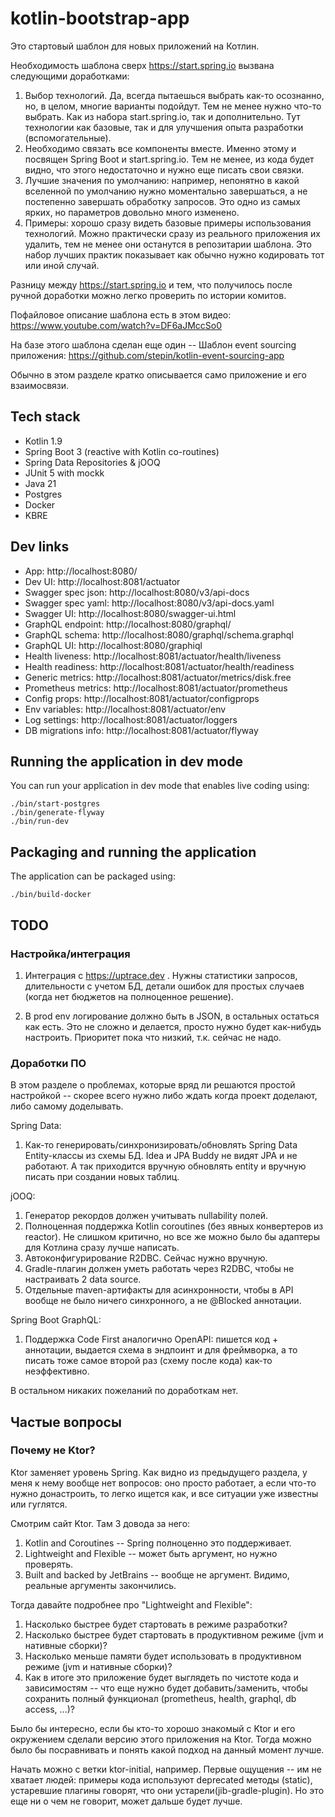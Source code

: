 # kotlin-bootstrap-app

Это стартовый шаблон для новых приложений на Котлин.

Необходимость шаблона сверх https://start.spring.io вызвана следующими доработками:

1. Выбор технологий. Да, всегда пытаешься выбрать как-то осознанно,
но, в целом, многие варианты подойдут. Тем не менее нужно что-то выбрать. Как из набора start.spring.io,
так и дополнительно. Тут технологии как базовые, так и для улучшения опыта разработки (вспомогательные).
2. Необходимо связать все компоненты вместе. Именно этому и посвящен Spring Boot и start.spring.io. Тем не менее,
из кода будет видно, что этого недостаточно и нужно еще писать свои связки.
3. Лучшие значения по умолчанию: например, непонятно в какой вселенной по умолчанию нужно моментально завершаться,
а не постепенно завершать обработку запросов. Это одно из самых ярких, но параметров довольно много изменено.
4. Примеры: хорошо сразу видеть базовые примеры использования технологий. Можно практически сразу из реального
приложения их удалить, тем не менее они останутся в репозитарии шаблона. Это набор лучших практик показывает
как обычно нужно кодировать тот или иной случай.

Разницу между https://start.spring.io и тем, что получилось после ручной доработки можно легко проверить
по истории комитов.

Пофайловое описание шаблона есть в этом видео: https://www.youtube.com/watch?v=DF6aJMccSo0

На базе этого шаблона сделан еще один -- Шаблон event sourcing приложения: https://github.com/stepin/kotlin-event-sourcing-app

Обычно в этом разделе кратко описывается само приложение и его взаимосвязи.

## Tech stack

- Kotlin 1.9
- Spring Boot 3 (reactive with Kotlin co-routines)
- Spring Data Repositories & jOOQ
- JUnit 5 with mockk
- Java 21
- Postgres
- Docker
- KBRE

## Dev links

- App: http://localhost:8080/
- Dev UI: http://localhost:8081/actuator
- Swagger spec json: http://localhost:8080/v3/api-docs
- Swagger spec yaml: http://localhost:8080/v3/api-docs.yaml
- Swagger UI: http://localhost:8080/swagger-ui.html
- GraphQL endpoint: http://localhost:8080/graphql/
- GraphQL schema: http://localhost:8080/graphql/schema.graphql
- GraphQL UI: http://localhost:8080/graphiql
- Health liveness: http://localhost:8081/actuator/health/liveness
- Health readiness: http://localhost:8081/actuator/health/readiness
- Generic metrics: http://localhost:8081/actuator/metrics/disk.free
- Prometheus metrics: http://localhost:8081/actuator/prometheus
- Config props: http://localhost:8081/actuator/configprops
- Env variables: http://localhost:8081/actuator/env
- Log settings: http://localhost:8081/actuator/loggers
- DB migrations info: http://localhost:8081/actuator/flyway

## Running the application in dev mode

You can run your application in dev mode that enables live coding using:

```shell script
./bin/start-postgres
./bin/generate-flyway
./bin/run-dev
```

## Packaging and running the application

The application can be packaged using:

```shell script
./bin/build-docker
```

## TODO

### Настройка/интеграция

1. Интеграция с https://uptrace.dev . Нужны статистики запросов, длительности с учетом БД, детали ошибок для простых
случаев (когда нет бюджетов на полноценное решение).

2. В prod env логирование должно быть в JSON, в остальных остаться как есть. Это не сложно и делается, просто нужно
будет как-нибудь настроить. Приоритет пока что низкий, т.к. сейчас не надо.

### Доработки ПО

В этом разделе о проблемах, которые вряд ли решаются простой настройкой -- скорее всего нужно либо ждать когда проект
доделают, либо самому доделывать.

Spring Data:

1. Как-то генерировать/синхронизировать/обновлять Spring Data Entity-классы из схемы БД. Idea и JPA Buddy
не видят JPA и не работают. А так приходится вручную обновлять entity и вручную писать при создании новых таблиц.

jOOQ:

1. Генератор рекордов должен учитывать nullability полей.
2. Полноценная поддержка Kotlin coroutines (без явных конвертеров из reactor). Не слишком критично, но все же можно
было бы адаптеры для Котлина сразу лучше написать.
3. Автоконфигурирование R2DBC. Сейчас нужно вручную.
4. Gradle-плагин должен уметь работать через R2DBC, чтобы не настраивать 2 data source.
5. Отдельные maven-артифакты для асинхронности, чтобы в API вообще не было ничего синхронного, а не @Blocked аннотации.

Spring Boot GraphQL:

1. Поддержка Code First аналогично OpenAPI: пишется код + аннотации, выдается схема в эндпоинт и для фреймворка,
а то писать тоже самое второй раз (схему после кода) как-то неэффективно.

В остальном никаких пожеланий по доработкам нет.

## Частые вопросы

### Почему не Ktor?

Ktor заменяет уровень Spring. Как видно из предыдущего раздела, у меня к нему вообще нет вопросов: оно просто работает,
а если что-то нужно донастроить, то легко ищется как, и все ситуации уже известны или гуглятся.

Смотрим сайт Ktor. Там 3 довода за него:

1. Kotlin and Coroutines -- Spring полноценно это поддерживает.
2. Lightweight and Flexible -- может быть аргумент, но нужно проверять.
3. Built and backed by JetBrains -- вообще не аргумент. Видимо, реальные аргументы закончились.

Тогда давайте подробнее про "Lightweight and Flexible":

1. Насколько быстрее будет стартовать в режиме разработки?
2. Насколько быстрее будет стартовать в продуктивном режиме (jvm и нативные сборки)?
3. Насколько меньше памяти будет использовать в продуктивном режиме (jvm и нативные сборки)?
4. Как в итоге это приложение будет выглядеть по чистоте кода и зависимостям -- что еще нужно будет добавить/заменить,
чтобы сохранить полный функционал (prometheus, health, graphql, db access, ...)?

Было бы интересно, если бы кто-то хорошо знакомый с Ktor и его окружением сделали версию этого приложения на Ktor. Тогда
можно было бы посравнивать и понять какой подход на данный момент лучше.

Начать можно с ветки ktor-initial, например. Первые ощущения -- им не хватает людей: примеры кода используют deprecated
методы (static), устаревшие плагины говорят, что они устарели(jib-gradle-plugin). Но это еще ни о чем не говорит,
может дальше будет лучше.
